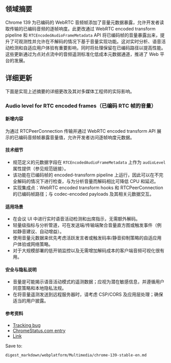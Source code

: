 ## 领域摘要

Chrome 139 为已编码的 WebRTC 音频帧添加了音量元数据暴露，允许开发者读取传输的已编码音频的逐帧响度。此更改通过 WebRTC encoded transform pipeline 和 `RTCEncodedAudioFrameMetadata` API 将已编码帧的音量暴露出来，提升了可观测性并允许在不解码的情况下基于音量实现功能。这对实时分析、语音活动检测和自适应用户体验有重要影响，同时将处理保留在已编码路径以提高性能。这些更新通过为点对点流中的音频遥测标准化低成本元数据通道，推进了 Web 平台的发展。

## 详细更新

下面是实现上述摘要的详细更改及其对多媒体工程师的实际影响。

### Audio level for RTC encoded frames（已编码 RTC 帧的音量）

#### 新增内容
为通过 RTCPeerConnection 传输并通过 WebRTC encoded transform API 展示的已编码音频帧暴露音量值，允许开发者访问逐帧响度元数据。

#### 技术细节
- 规范定义的元数据字段在 `RTCEncodedAudioFrameMetadata` 上作为 `audioLevel` 属性提供（参见规范链接）。
- 该功能在已编码帧的 encoded-transform pipeline 上运行，因此可以在不完全解码的情况下进行检查，与为分析音量而解码相比可降低 CPU 和延迟。
- 实现集成点：WebRTC encoded transform hooks 和 RTCPeerConnection 的已编码帧路径；与 codec-encoded payloads 及其相关元数据交互。

#### 适用场景
- 在会议 UI 中进行实时语音活动检测和出席指示，无需额外解码。
- 轻量级指标与分析管道，可在发送端/传输端聚合音量直方图或触发事件（例如静音建议、自动增益）。
- 使用音量元数据来优先考虑活跃发言者或触发码率/静音抑制策略的自适应用户体验或网络策略。
- 对于大规模部署的低开销监控以及无需增加解码成本的客户端音频可视化很有用。

#### 安全与隐私说明
- 音量是可能揭示语音活动模式的遥测数据；应视为潜在敏感信息，并遵循用户同意策略和本地隐私法规。
- 在将音量遥测发送到远程服务器时，请考虑 CSP/CORS 及应用层处理；确保适当的用户披露。

#### 参考资料
- [Tracking bug](https://issues.chromium.org/issues/418116079)
- [ChromeStatus.com entry](https://chromestatus.com/feature/5206106602995712)
- [Link](https://w3c.github.io/webrtc-encoded-transform/#dom-rtcencodedaudioframemetadata-audiolevel)

Save to:
```text
digest_markdown/webplatform/Multimedia/chrome-139-stable-en.md
```